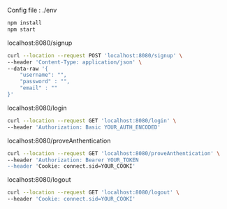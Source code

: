 Config file : ./env

```sh
npm install
npm start
```

localhost:8080/signup

```sh
curl --location --request POST 'localhost:8080/signup' \
--header 'Content-Type: application/json' \
--data-raw '{
    "username": "",
    "password" : "",
    "email" : ""
}'
```

localhost:8080/login

```sh
curl --location --request GET 'localhost:8080/login' \
--header 'Authorization: Basic YOUR_AUTH_ENCODED'
```

localhost:8080/proveAnthentication

```sh
curl --location --request GET 'localhost:8080/proveAnthentication' \
--header 'Authorization: Bearer YOUR_TOKEN
--header 'Cookie: connect.sid=YOUR_COOKI'
```

localhost:8080/logout

```sh
curl --location --request GET 'localhost:8080/logout' \
--header 'Cookie: connect.sid=YOUR_COOKI'
```
